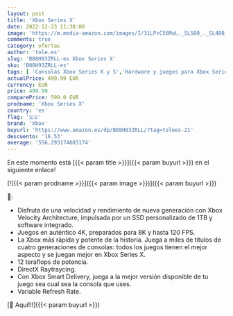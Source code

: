 ```yaml
---
layout: post
title: 'Xbox Series X'
date: 2022-12-23 11:38:00
image: 'https://m.media-amazon.com/images/I/31LP+C56MoL._SL500_._SL400_.jpg'
comments: true
category: ofertas
author: 'tole.es'
slug: 'B08H93ZRLL-es Xbox Series X'
sku: 'B08H93ZRLL-es'
tags: [ 'Consolas Xbox Series X y S','Hardware y juegos para Xbox Series X y S','Videojuegos','xbox','🇪🇸', ]
actualPrice: 499.99 EUR
currency: EUR
price: 499.99
comparePrice: 599.0 EUR
prodname: 'Xbox Series X'
country: 'es'
flag: '🇪🇸'
brand: 'Xbox'
buyurl: 'https://www.amazon.es/dp/B08H93ZRLL/?tag=tolees-21'
descuento: '16.53'
average: '556.293174603174'
---
```


En este momento está [{{< param title >}}]({{< param buyurl >}}) en el siguiente enlace!

[![{{< param prodname >}}]({{< param image >}})]({{< param buyurl >}})

🔎:

- Disfruta de una velocidad y rendimiento de nueva generación con Xbox Velocity Architecture, impulsada por un SSD personalizado de 1TB y software integrado.
- Juegos en auténtico 4K, preparados para 8K y hasta 120 FPS.
- La Xbox más rápida y potente de la historia. Juega a miles de títulos de cuatro generaciones de consolas: todos los juegos tienen el mejor aspecto y se juegan mejor en Xbox Series X.
- 12 teraflops de potencia.
- DirectX Raytraycing.
- Con Xbox Smart Delivery, juega a la mejor versión disponible de tu juego sea cual sea la consola que uses.
- Variable Refresh Rate.

[🛒 Aquí!!!]({{< param buyurl >}})
